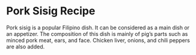 # **Pork Sisig Recipe**

 Pork sisig is a popular Filipino dish. It can be considered as a main dish or an appetizer. The composition of this dish is mainly of pig’s parts such as minced pork meat, ears, and face. Chicken liver, onions, and chili peppers are also added.
